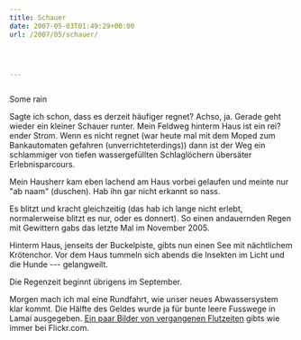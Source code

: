 ```yaml
---
title: Schauer
date: 2007-05-03T01:49:29+00:00
url: /2007/05/schauer/




---
```

<div class="flickr">
  <a href="http://www.flickr.com/photos/schreibblogade/482346853/"><img src="//farm1.static.flickr.com/190/482346853_c1a8cd0c01.jpg" class="flickr-photo" alt="" /></a></p>

  <p>
    Some rain
  </p>
</div>

Sagte ich schon, dass es derzeit häufiger regnet? Achso, ja. Gerade geht wieder ein kleiner Schauer runter. Mein Feldweg hinterm Haus ist ein rei?ender Strom. Wenn es nicht regnet (war heute mal mit dem Moped zum Bankautomaten gefahren (unverrichteterdings)) dann ist der Weg ein schlammiger von tiefen wassergefüllten Schlaglöchern übersäter Erlebnisparcours.

Mein Hausherr kam eben lachend am Haus vorbei gelaufen und meinte nur "ab naam" (duschen). Hab ihn gar nicht erkannt so nass.

Es blitzt und kracht gleichzeitig (das hab ich lange nicht erlebt, normalerweise blitzt es nur, oder es donnert). So einen andauernden Regen mit Gewittern gabs das letzte Mal im November 2005.

Hinterm Haus, jenseits der Buckelpiste, gibts nun einen See mit nächtlichem Krötenchor. Vor dem Haus tummeln sich abends die Insekten im Licht und die Hunde --- gelangweilt.

Die Regenzeit beginnt übrigens im September.

Morgen mach ich mal eine Rundfahrt, wie unser neues Abwassersystem klar kommt. Die Hälfte des Geldes wurde ja für bunte leere Fusswege in Lamai ausgegeben. [Ein paar Bilder von vergangenen Flutzeiten][1] gibts wie immer bei Flickr.com.

 [1]: http://flickr.com/search/?q=flood&w=85376146%40N00
